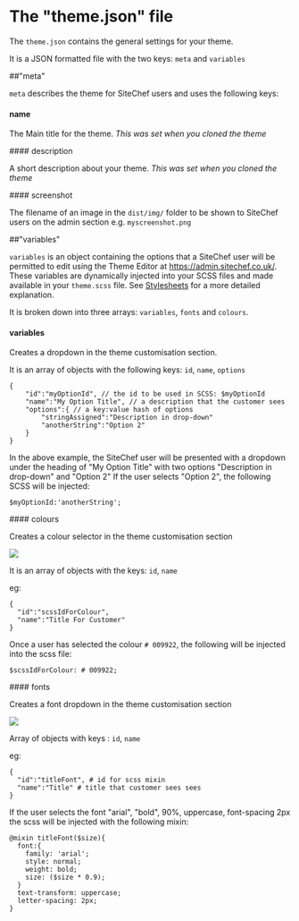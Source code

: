 # The "theme.json" file

The `theme.json` contains the general settings for your theme.

It is a JSON formatted file with the two keys: `meta` and `variables`

##"meta"

`meta` describes the theme for SiteChef users and uses the following keys:

#### name
<div class="indented">

The Main title for the theme. *This was set when you cloned the theme*

</div>
#### description
<div class="indented">

A short description about your theme. *This was set when you cloned the theme*

</div>
#### screenshot
<div class="indented">

The filename of an image in the `dist/img/` folder to be shown
to SiteChef users on the admin section e.g. `myscreenshot.png`

</div>

##"variables"

`variables` is an object containing the options that a SiteChef user will be permitted
to edit using the Theme Editor at https://admin.sitechef.co.uk/.
These variables are dynamically injected into your SCSS files and made
available in your `theme.scss` file. See [Stylesheets](../scss.md) for a more detailed explanation.

It is broken down into three arrays: `variables`, `fonts` and `colours`.

#### variables
<div class="indented">
Creates a dropdown in the theme customisation section.

It is an array of objects with the following keys: `id`, `name`, `options`

    {
        "id":"myOptionId", // the id to be used in SCSS: $myOptionId
        "name":"My Option Title", // a description that the customer sees
        "options":{ // a key:value hash of options
            "stringAssigned":"Description in drop-down"
            "anotherString":"Option 2"
        }
    }

In the above example, the SiteChef user will be presented
with a dropdown under the heading of "My Option Title"
with two options "Description in drop-down" and "Option 2"
If the user selects "Option 2", the following SCSS
will be injected:

    $myOptionId:'anotherString';


</div>
#### colours
<div class="indented">

Creates a colour selector in the theme customisation section

<img style="display:block" src="img/colour_selection.png">

It is an array of objects with the keys: `id`, `name`

eg:

    {
      "id":"scssIdForColour",
      "name":"Title For Customer"
    }

Once a user has selected the colour `# 009922`, the following will be injected into
the scss file:

    $scssIdForColour: # 009922;

</div>
#### fonts
<div class="indented">

Creates a font dropdown in the theme customisation section

<img style="display:block" src="img/font_selection.png">

Array of objects with keys : `id`, `name`

eg:

    {
      "id":"titleFont", # id for scss mixin
      "name":"Title" # title that customer sees sees
    }

If the user selects the font "arial", "bold", 90%, uppercase,
font-spacing 2px
the scss will be injected with the following mixin:

    @mixin titleFont($size){
      font:{
        family: 'arial';
        style: normal;
        weight: bold;
        size: ($size * 0.9);
      }
      text-transform: uppercase;
      letter-spacing: 2px;
    }


</div>
